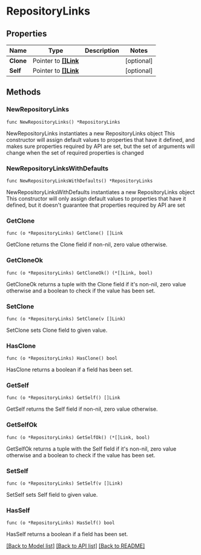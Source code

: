 # RepositoryLinks

## Properties

Name | Type | Description | Notes
------------ | ------------- | ------------- | -------------
**Clone** | Pointer to [**[]Link**](link.md) |  | [optional] 
**Self** | Pointer to [**[]Link**](link.md) |  | [optional] 

## Methods

### NewRepositoryLinks

`func NewRepositoryLinks() *RepositoryLinks`

NewRepositoryLinks instantiates a new RepositoryLinks object
This constructor will assign default values to properties that have it defined,
and makes sure properties required by API are set, but the set of arguments
will change when the set of required properties is changed

### NewRepositoryLinksWithDefaults

`func NewRepositoryLinksWithDefaults() *RepositoryLinks`

NewRepositoryLinksWithDefaults instantiates a new RepositoryLinks object
This constructor will only assign default values to properties that have it defined,
but it doesn't guarantee that properties required by API are set

### GetClone

`func (o *RepositoryLinks) GetClone() []Link`

GetClone returns the Clone field if non-nil, zero value otherwise.

### GetCloneOk

`func (o *RepositoryLinks) GetCloneOk() (*[]Link, bool)`

GetCloneOk returns a tuple with the Clone field if it's non-nil, zero value otherwise
and a boolean to check if the value has been set.

### SetClone

`func (o *RepositoryLinks) SetClone(v []Link)`

SetClone sets Clone field to given value.

### HasClone

`func (o *RepositoryLinks) HasClone() bool`

HasClone returns a boolean if a field has been set.

### GetSelf

`func (o *RepositoryLinks) GetSelf() []Link`

GetSelf returns the Self field if non-nil, zero value otherwise.

### GetSelfOk

`func (o *RepositoryLinks) GetSelfOk() (*[]Link, bool)`

GetSelfOk returns a tuple with the Self field if it's non-nil, zero value otherwise
and a boolean to check if the value has been set.

### SetSelf

`func (o *RepositoryLinks) SetSelf(v []Link)`

SetSelf sets Self field to given value.

### HasSelf

`func (o *RepositoryLinks) HasSelf() bool`

HasSelf returns a boolean if a field has been set.


[[Back to Model list]](../README.md#documentation-for-models) [[Back to API list]](../README.md#documentation-for-api-endpoints) [[Back to README]](../README.md)


